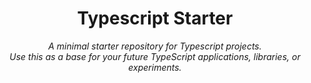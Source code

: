 <h1 align="center">Typescript Starter</h1>

<p align="center">
  <em>A minimal starter repository for Typescript projects.
    <br> Use this as a base for your future TypeScript applications, libraries, or experiments.</em>
  <br>
</p>
